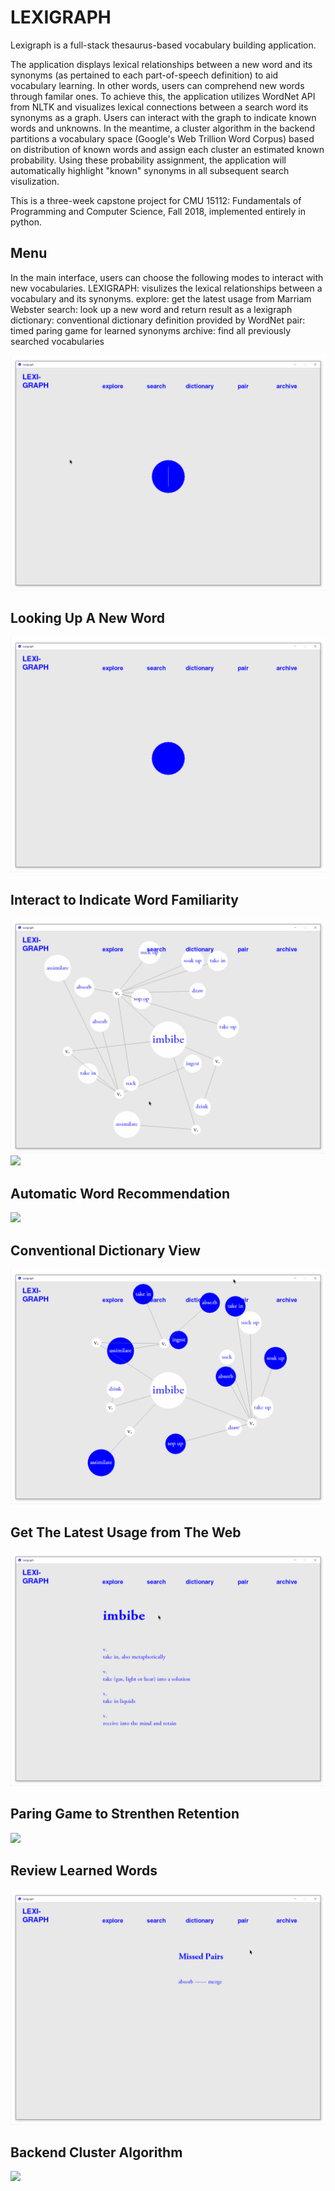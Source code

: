 # LEXIGRAPH

Lexigraph is a full-stack thesaurus-based vocabulary building application. 

The application displays lexical relationships between a new word and its synonyms (as pertained to each part-of-speech definition) to aid vocabulary learning. In other words, users can comprehend new words through familar ones. To achieve this, the application utilizes WordNet API from NLTK and visualizes lexical connections between a search word its synonyms as a graph. Users can interact with the graph to indicate known words and unknowns. In the meantime, a cluster algorithm in the backend partitions a vocabulary space (Google's Web Trillion Word Corpus) based on distribution of known words and assign each cluster an estimated known probability. Using these probability assignment, the application will automatically highlight "known" synonyms in all subsequent search visulization.

This is a three-week capstone project for CMU 15112: Fundamentals of Programming and Computer Science, Fall 2018, implemented entirely in python.

## Menu
In the main interface, users can choose the following modes to interact with new vocabularies.
LEXIGRAPH: visulizes the lexical relationships between a vocabulary and its synonyms.
explore: get the latest usage from Marriam Webster
search: look up a new word and return result as a lexigraph
dictionary: conventional dictionary definition provided by WordNet
pair: timed paring game for learned synonyms
archive: find all previously searched vocabularies

![](/demo/gif/00_menu.gif)

## Looking Up A New Word
![](/demo/gif/01_search_def.gif)

## Interact to Indicate Word Familiarity
![](/demo/gif/02_search_highlight.gif)
![](/demo/gif/03_search_dehilight.gif)

## Automatic Word Recommendation
![](/demo/gif/04_search_autohighlight.gif)

## Conventional Dictionary View
![](/demo/gif/05_dict.gif)

## Get The Latest Usage from The Web
![](/demo/gif/06_explore.gif)

## Paring Game to Strenthen Retention
![](/demo/gif/07_pair.gif)

## Review Learned Words
![](/demo/gif/08_archive.gif)

## Backend Cluster Algorithm
![](/demo/gif/09_backend.gif)
